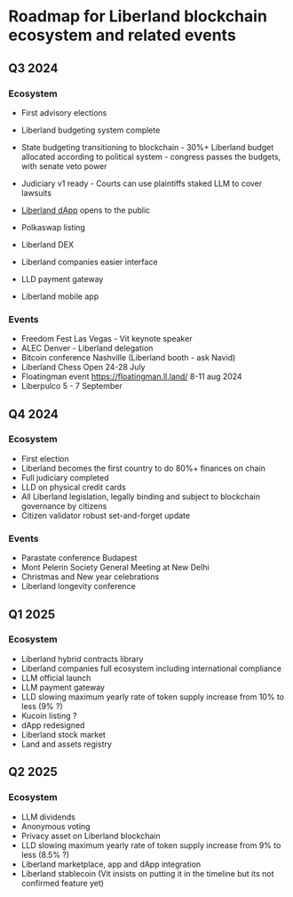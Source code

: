 # Roadmap for Liberland blockchain ecosystem and related events



## Q3 2024

### Ecosystem
- First advisory elections
- Liberland budgeting system complete
- State budgeting transitioning to blockchain - 30%+ Liberland budget allocated according to political system - congress passes the budgets, with senate veto power

- Judiciary v1 ready - Courts can use plaintiffs staked LLM to cover lawsuits
- [Liberland dApp](https://blockchain.liberland.org) opens to the public 
- Polkaswap listing
- Liberland DEX
- Liberland companies easier interface
- LLD payment gateway
- Liberland mobile app

### Events
- Freedom Fest Las Vegas - Vit keynote speaker
- ALEC Denver - Liberland delegation
- Bitcoin conference Nashville (Liberland booth - ask Navid)
- Liberland Chess Open 24-28 July
- Floatingman event https://floatingman.ll.land/ 8-11 aug 2024
- Liberpulco 5 - 7 September


## Q4 2024
### Ecosystem
- First election
- Liberland becomes the first country to do 80%+ finances on chain
- Full judiciary completed
- LLD on physical credit cards
- All Liberland legislation, legally binding and subject to blockchain governance by citizens
- Citizen validator robust set-and-forget update

### Events
- Parastate conference Budapest
- Mont Pelerin Society General Meeting at New Delhi
- Christmas and New year celebrations
- Liberland longevity conference


## Q1 2025
### Ecosystem
- Liberland hybrid contracts library
- Liberland companies full ecosystem including international compliance
- LLM official launch
- LLM payment gateway
- LLD slowing maximum yearly rate of token supply increase from 10% to less (9% ?)
- Kucoin listing   ?
- dApp redesigned
- Liberland stock market
- Land and assets registry

## Q2 2025
### Ecosystem
- LLM dividends
- Anonymous voting
- Privacy asset on Liberland blockchain
- LLD slowing maximum yearly rate of token supply increase from 9% to less (8.5% ?)
- Liberland marketplace, app and dApp integration
- Liberland stablecoin (Vit insists on putting it in the timeline but its not confirmed feature yet)
